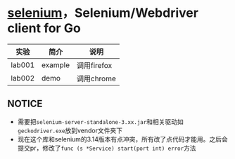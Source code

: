 # [selenium](https://github.com/tebeka/selenium)，Selenium/Webdriver client for Go

|实验|简介|说明|
|---|---|---|
|lab001|example|调用firefox|
|lab002|demo|调用chrome|

## NOTICE
 - 需要把`selenium-server-standalone-3.xx.jar`和相关驱动如`geckodriver.exe`放到vendor文件夹下
 - 现在这个库和selenium的3.14版本有点冲突，所有改了点代码才能用。之后会提交pr，修改了`func (s *Service) start(port int) error`方法